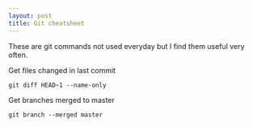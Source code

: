 ```yaml
---
layout: post
title: Git cheatsheet
---
```

These are git commands not used everyday but I find them useful very often.

Get files changed in last commit
```
git diff HEAD~1 --name-only
```
Get branches merged to master
```
git branch --merged master
```